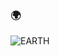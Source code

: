 ### 🌍
![EARTH](https://github.com/ykzhukian/the-earth/blob/master/src/assets/tiny-demo.gif?raw=true)
